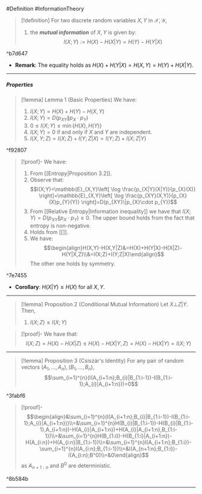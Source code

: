 #Definition #InformationTheory 

> [!definition]
> For two discrete random variables $X,Y$ in $\mathcal{X},\mathcal{Y}$, 
> 1. the ***mutual information*** of $X,Y$ is given by: $$I(X;Y):=H(X) - H(X|Y)=H(Y)-H(Y|X)$$

^b7d647

- **Remark**: The equality holds as $H(X)+H(Y|X)=H(X,Y)=H(Y)+H(X|Y)$.
---
##### Properties
> [!lemma] Lemma 1 (Basic Properties)
> We have:
> 1. $I(X;Y)=H(X)+H(Y)-H(X,Y)$
> 1. $I(X;Y)=D(p_{XY}\|p_{X}\cdot p_{Y})$
> 2. $0\leq I(X;Y)\leq \min\{ H(X),H(Y) \}$
> 3. $I(X;Y)=0$ if and only if $X$ and $Y$ are independent.
> 4. $I(X,Y;Z)=I(X;Z)+I(Y;Z|X)=I(Y;Z)+I(X;Z|Y)$

^f92807

> [!proof]-
> We have:
> 1. From [[Entropy|Proposition 3.2]].
> 1. Observe that: $$I(X;Y)=\mathbb{E}_{X,Y}\left[ \log \frac{p_{X|Y}(X|Y)}{p_{X}(X)} \right]=\mathbb{E}_{X,Y}\left[ \log \frac{p_{XY}(X,Y)}{p_{X}(X)p_{Y}(Y)} \right]=D(p_{XY}\|p_{X}\cdot p_{Y})$$
> 2. From [[Relative Entropy|Information inequality]] we have that $I(X;Y)=D(p_{XY}\|p_{X}\cdot p_{Y})\geq 0$. The upper bound holds from the fact that entropy is non-negative.
> 3. Holds from [[]].
> 4. We have: $$\begin{align}H(X,Y)-H(X,Y|Z)&=H(X)+H(Y|X)-H(X|Z)-H(Y|X,Z)\\&=I(X;Z)+I(Y;Z|X)\end{align}$$The other one holds by symmetry.

^7e7455

- **Corollary**: $H(X|Y)\leq H(X)$ for all $X,Y$. 
---
> [!lemma] Proposition 2 (Conditional Mutual Information)
> Let $X{\bot}Z|Y$. Then, 
> 1. $I(X;Z)\leq I(X;Y)$

> [!proof]-
> We have that: $$I(X;Z)=H(X)-H(X|Z)\le H(X)-H(X|Y,Z)=H(X)-H(X|Y)=I(X;Y)$$
---
> [!lemma] Proposition 3 (Csiszár's Identity)
> For any pair of random vectors $(A_{1},\dots,A_{n}),(B_{1},...,B_{n})$, $$\sum_{i=1}^{n}(I(A_{i+1:n};B_{i}|B_{1:i-1})-I(B_{1:i-1};A_{i}|A_{i+1:n}))=0$$

^3fabf6

> [!proof]-
> $$\begin{align}&\sum_{i=1}^{n}(I(A_{i+1:n};B_{i}|B_{1:i-1})-I(B_{1:i-1};A_{i}|A_{i+1:n}))\\=&\sum_{i=1}^{n}H(B_{i}|B_{1:i-1})-H(B_{i}|B_{1:i-1},A_{i+1:n})-H(A_{i}|A_{i+1:n})+H(A_{i}|A_{i+1:n},B_{1:i-1})\\=&\sum_{i=1}^{n}H(B_{1:i})-H(B_{1:i}|A_{i+1:n})-H(A_{i:n})+H(A_{i:n}|B_{1:i-1})\\=&\sum_{i=1}^{n}I(A_{i+1:n};B_{1:i})-\sum_{i=1}^{n}I(A_{i:n};B_{1:i-1})\\=&I(A_{n+1:n};B_{1:i})-I(A_{i:n};B^0)\\=&0\end{align}$$as $A_{n+1:n}$ and $B^0$ are deterministic.

^8b584b

---
